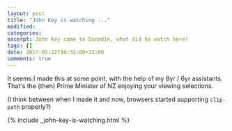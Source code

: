 ```yaml
---
layout: post
title: "John Key is watching ..."
modified:
categories:
excerpt: John Key came to Dunedin, what did he watch here?
tags: []
date: 2017-05-22T10:32:00+13:00
comments: true
---
```


It seems I made this at some point, with the help of my 8yr / 6yr assistants. That's the (then) Prime Minister of NZ enjoying your viewing selections.

(I think between when I made it and now, browsers started supporting `clip-path` properly?)

{% include _john-key-is-watching.html %}
